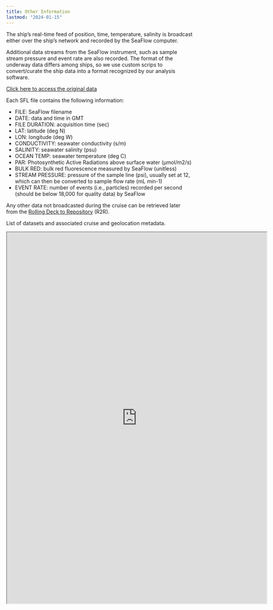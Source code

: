 ```yaml
---
title: Other Information
lastmod: "2024-01-15"
---
```

The ship’s real-time feed of position, time, temperature, salinity is broadcast either over the ship’s network and recorded by the SeaFlow computer.
<!--more--> 
Additional data streams from the SeaFlow instrument, such as sample stream pressure and event rate are also recorded. The format of the underway data differs among ships, so we use custom scrips to convert/curate the ship data into a format recognized by our analysis software. 

[Click here to access the original data](https://github.com/seaflow-uw/seaflow-sfl)

Each SFL file contains the following information:

* FILE: SeaFlow filename
* DATE: data and time in GMT
* FILE DURATION: acquisition time (sec)
* LAT: latitude (deg N)
* LON: longitude (deg W)
* CONDUCTIVITY: seawater conductivity (s/m)
* SALINITY: seawater salinity (psu)
* OCEAN TEMP: seawater temperature (deg C)
* PAR: Photosynthetic Active Radiations above surface water (µmol/m2/s)
* BULK RED: bulk red fluorescence measured by SeaFlow (unitless)
* STREAM PRESSURE: pressure of the sample line (psi), usually set at 12, which can then be converted to sample flow rate (mL min-1)
* EVENT RATE: number of events (i.e., particles) recorded per second (should be below 18,000 for quality data) by SeaFlow

Any other data not broadcasted during the cruise can be retrieved later from the [Rolling Deck to Repository](https://www.rvdata.us/) (R2R).

List of datasets and associated cruise and geolocation metadata.

<iframe src="https://docs.google.com/spreadsheets/d/e/2PACX-1vT76VR2_VAulc6caxklUqOTOj_7EEnNJiFlHqaD1fC7Pc_zqw5i7wwcQUcDa8dtALZXoVHt2t0mdPS5/pubhtml?widget=true&amp;headers=false" width=700 height=1000></iframe>
